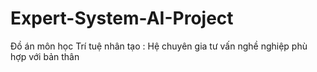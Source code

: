 # Expert-System-AI-Project
Đồ án môn học Trí tuệ nhân tạo : Hệ chuyên gia tư vấn nghề nghiệp phù hợp với bản thân
